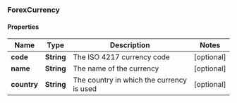 
### ForexCurrency

#### Properties
Name | Type | Description | Notes
------------ | ------------- | ------------- | -------------
**code** | **String** | The ISO 4217 currency code |  [optional]
**name** | **String** | The name of the currency |  [optional]
**country** | **String** | The country in which the currency is used |  [optional]



